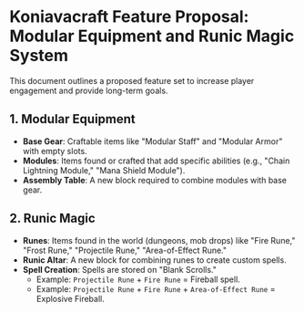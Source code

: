 # Koniavacraft Feature Proposal: Modular Equipment and Runic Magic System

This document outlines a proposed feature set to increase player engagement and provide long-term goals.

## 1. Modular Equipment

-   **Base Gear**: Craftable items like "Modular Staff" and "Modular Armor" with empty slots.
-   **Modules**: Items found or crafted that add specific abilities (e.g., "Chain Lightning Module," "Mana Shield Module").
-   **Assembly Table**: A new block required to combine modules with base gear.

## 2. Runic Magic

-   **Runes**: Items found in the world (dungeons, mob drops) like "Fire Rune," "Frost Rune," "Projectile Rune," "Area-of-Effect Rune."
-   **Runic Altar**: A new block for combining runes to create custom spells.
-   **Spell Creation**: Spells are stored on "Blank Scrolls."
    -   Example: `Projectile Rune` + `Fire Rune` = Fireball spell.
    -   Example: `Projectile Rune` + `Fire Rune` + `Area-of-Effect Rune` = Explosive Fireball.
